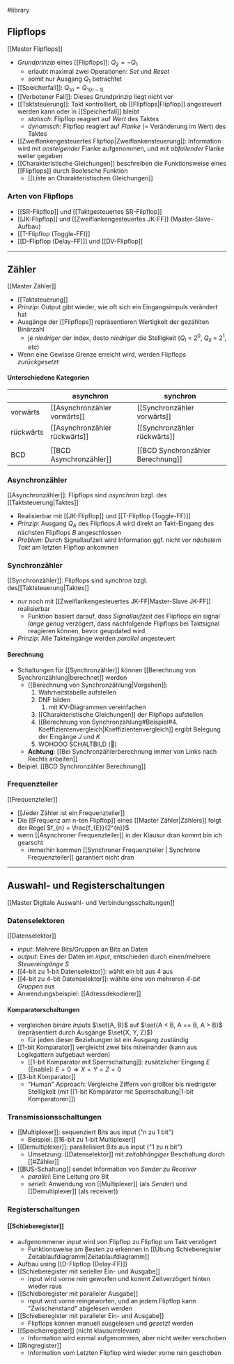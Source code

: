 #library 
## Flipflops
[[Master Flipflops]]
- _Grundprinzip_ eines [[Flipflops]]: $Q_{2} = \lnot Q_{1}$
	- erlaubt maximal zwei Operationen: _Set_ und _Reset_
	- somit nur Ausgang $Q_{1}$ betrachtet
- [[Speicherfall]]: $Q_{1n} = Q_{1(n - 1)}$ 
- [[Verbotener Fall]]: Dieses Grundprinzip liegt nicht vor
- [[Taktsteuerung]]: Takt kontrolliert, ob [[Flipflops|Flipflop]] angesteuert werden kann oder in [[Speicherfall]] bleibt
	- _statisch_: Flipflop reagiert auf _Wert_ des Taktes
	- _dynamisch_: Flipflop reagiert auf _Flanke_ (= Veränderung im Wert) des Taktes
- [[Zweiflankengesteuertes Flipflop|Zweiflankensteuerung]]: Information wird mit _ansteigender_ Flanke aufgenommen, und mit _abfallender_ Flanke weiter gegeben
- [[Charakteristische Gleichungen]] beschreiben die Funktionsweise eines [[Flipflops]] durch Boolesche Funktion
	- [[Liste an Charakteristischen Gleichungen]]

### Arten von Flipflops
- [[SR-Flipflop]] und [[Taktgesteuertes SR-Flipflop]]
- [[JK-Flipflop]] und [[Zweiflankengesteuertes JK-FF]] (Master-Slave-Aufbau)
- [[T-Flipflop (Toggle-FF)]]
- [[D-Flipflop (Delay-FF)]] und [[DV-Flipflop]]

---
## Zähler
[[Master Zähler]]
- [[Taktsteuerung]]
- _Prinzip_: Output gibt wieder, wie oft sich ein Eingangsimpuls verändert hat
- Ausgänge der [[Flipflops]] repräsentieren Wertigkeit der gezählten Binärzahl
	- je _niedriger_ der Index, desto _niedriger_ die Stelligkeit 
		($Q_{I}$ = $2^{0}$, $Q_{II}$ = $2^{1}$, etc)
- Wenn eine Gewisse Grenze erreicht wird, werden Flipflops _zurückgesetzt_ 
#### Unterschiedene Kategorien
|  | asynchron | synchron |
| ---- | ---- | ---- |
| vorwärts | [[Asynchronzähler vorwärts]] | [[Synchronzähler vorwärts]] |
| rückwärts | [[Asynchronzähler rückwärts]] | [[Synchronzähler rückwärts]] |
|  |  |  |
| BCD | [[BCD Asynchronzähler]] | [[BCD Synchronzähler Berechnung]] |
### Asynchronzähler
[[Asynchronzähler]]: Flipflops sind _asynchron_ bzgl. des [[Taktsteuerung|Taktes]]
- Realisierbar mit [[JK-Flipflop]] und [[T-Flipflop (Toggle-FF)]]
- _Prinzip_: Ausgang $Q_A$ des Flipflops $A$ wird direkt an Takt-Eingang des nächsten Flipflops $B$ angeschlossen
- _Problem_: Durch Signallaufzeit wird Information ggf. nicht _vor nächstem Takt_ am letzten Flipflop ankommen

### Synchronzähler
[[Synchronzähler]]: Flipflops sind _synchron_ bzgl. des[[Taktsteuerung|Taktes]]
- _nur_ noch mit [[Zweiflankengesteuertes JK-FF|Master-Slave JK-FF]] realisierbar
	- Funktion basiert darauf, dass _Signallaufzeit_ des Flipflops ein signal _lange genug_ verzögert, dass nachfolgende Flipflops bei Taktsignal reagieren können, bevor geupdated wird
- _Prinzip_: Alle Takteingänge werden _parallel_ angesteuert
#### Berechnung
- Schaltungen für [[Synchronzähler]] können [[Berechnung von Synchronzählung|berechnet]] werden
	- [[Berechnung von Synchronzählung|Vorgehen]]:
		1. Wahrheitstabelle aufstellen
		2. DNF bilden
			1. mit KV-Diagrammen vereinfachen
		3. [[Charakteristische Gleichungen]] der Flipflops aufstellen
		4. [[Berechnung von Synchronzählung#Beispiel#4. Koeffizientenvergleich|Koeffizientenvergleich]] ergibt Belegung der Eingänge $J$ und $K$
		5. WOHOOO SCHALTBILD (🤮)
	- **Achtung**: [[Bei Synchronzählerberechnung immer von Links nach Rechts arbeiten]]
- Beipiel: [[BCD Synchronzähler Berechnung]]
### Frequenzteiler
[[Frequenzteiler]]
- [[Jeder Zähler ist ein Frequenzteiler]]
- Die [[Frequenz am n-ten Flipflop]] eines [[Master Zähler|Zählers]] folgt der Regel $f_{n} = \frac{f_{E}}{2^{n}}$
- wenn [[Asynchroner Frequenzteiler]] in der Klausur dran kommt bin ich gearscht
	- immerhin kommen [[Synchroner Frequenzteiler | Synchrone Frequenzteiler]] garantiert nicht dran

---
## Auswahl- und Registerschaltungen
[[Master Digitale Auswahl- und Verbindungsschaltungen]]
### Datenselektoren
[[Datenselektor]]
- _input_: Mehrere Bits/Gruppen an Bits an Daten
- _output_: Eines der Daten im _input_, entschieden durch einen/mehrere _Steuereingänge_ $S$
- [[4-bit zu 1-bit Datenselektor]]: wählt ein bit aus 4 aus
- [[4-bit zu 4-bit Datenselektor]]: wählte eine von mehreren _4-bit Gruppen_ aus
- Anwendungsbeispiel: [[Adressdekodierer]]
#### Komparatorschaltungen
- vergleichen _binäre Inputs_ $\set{A, B}$ auf $\set{A < B, A == B, A > B}$ (repräsentiert durch Ausgänge $\set{X, Y, Z}$)
	- für jeden dieser Beziehungen ist ein Ausgang zuständig
- [[1-bit Komparator]] vergleicht zwei bits miteinander (kann aus Logikgattern aufgebaut werden)
	- [[1-bit Komparator mit Sperrschaltung]]: zusätzlicher Eingang $E$ (Enable): $E = 0 \Rightarrow X = Y = Z = 0$ 
- [[3-bit Komparator]]
	- "Human" Approach: Vergleiche Ziffern von größter bis niedrigster Stelligkeit (mit [[1-bit Komparator mit Sperrschaltung|1-bit Komparatoren]])

### Transmissionsschaltungen
- [[Multiplexer]]: sequenziert Bits aus input ("n zu 1 bit")
	- Beispiel: [[16-bit zu 1-bit Multiplexer]]
- [[Demultiplexer]]: parallelisiert Bits aus input ("1 zu n bit")
	- Umsetzung: [[Datenselektor]] mit _zeitabhängiger_ Beschaltung durch [[#Zähler]]
- [[BUS-Schaltung]] sendet Information von _Sender_ zu _Receiver_
	- _parallel_: Eine Leitung pro Bit
	- _seriell_: Anwendung von [[Multiplexer]] (als _Sender_) und [[Demultiplexer]] (als receiver))

### Registerschaltungen
#### [[Schieberegister]]
- aufgenommener _input_ wird von Flipflop zu Flipflop um Takt verzögert
	- Funktionsweise am Besten zu erkennen in [[Übung Schieberegister Zeitablaufdiagramm|Zeitablaufdiagramm]] 
- Aufbau using [[D-Flipflop (Delay-FF)]]
- [[Schieberegister mit serieller Ein- und Ausgabe]]
	- input wird vorne rein geworfen und kommt Zeitverzögert hinten wieder raus
- [[Schieberegister mit paralleler Ausgabe]]
	- input wird vorne reingeworfen, und an jedem Flipflop kann "Zwischenstand" abgelesen werden
- [[Schieberegister mit paralleler Ein- und Ausgabe]]
	- Flipflops können manuell ausgelesen und _gesetzt_ werden
- [[Speicherregister]] (nicht klausurrelevant)
	- Information wird einmal aufgenommen, aber nicht weiter verschoben
- [[Ringregister]]
	- Information vom Letzten Flipflop wird wieder vorne rein geschoben
